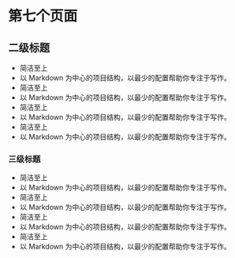 # 第七个页面
## 二级标题
- 简洁至上
- 以 Markdown 为中心的项目结构，以最少的配置帮助你专注于写作。
- 简洁至上
- 以 Markdown 为中心的项目结构，以最少的配置帮助你专注于写作。
- 简洁至上
- 以 Markdown 为中心的项目结构，以最少的配置帮助你专注于写作。
- 简洁至上
- 以 Markdown 为中心的项目结构，以最少的配置帮助你专注于写作。
### 三级标题
- 简洁至上
- 以 Markdown 为中心的项目结构，以最少的配置帮助你专注于写作。
- 简洁至上
- 以 Markdown 为中心的项目结构，以最少的配置帮助你专注于写作。
- 简洁至上
- 以 Markdown 为中心的项目结构，以最少的配置帮助你专注于写作。
- 简洁至上
- 以 Markdown 为中心的项目结构，以最少的配置帮助你专注于写作。